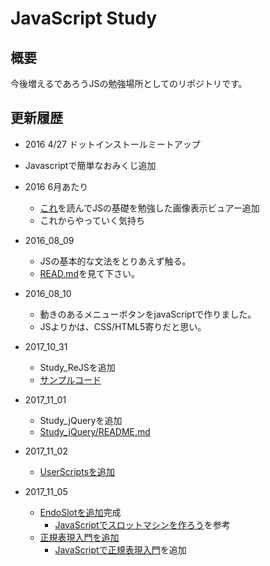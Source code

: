 
# JavaScript Study

## 概要
今後増えるであろうJSの勉強場所としてのリポジトリです。

## 更新履歴

- 2016 4/27 ドットインストールミートアップ
 - Javascriptで簡単なおみくじ追加

- 2016 6月あたり
  - [これ](https://www.amazon.co.jp/dp/4062578506/ref=pd_lpo_sbs_dp_ss_3?pf_rd_p=187205609&pf_rd_s=lpo-top-stripe&pf_rd_t=201&pf_rd_i=4274946614&pf_rd_m=AN1VRQENFRJN5&pf_rd_r=S742FGN5GJMJ5DR8FW76)を読んでJSの基礎を勉強した画像表示ビュアー追加
  - これからやっていく気持ち

- 2016_08_09
  - JSの基本的な文法をとりあえず触る。
  - [READ.md](https://github.com/Fendo181/JS_repos/tree/master/Study_origin)を見て下さい。

- 2016_08_10
  - 動きのあるメニューボタンをjavaScriptで作りました。
  - JSよりかは、CSS/HTML5寄りだと思い。

- 2017_10_31
  - Study_ReJSを追加
  - [サンプルコード](https://github.com/Fendo181/JavaScript_repos/tree/master/Study_ReJS)

- 2017_11_01
  - Study_jQueryを追加
  - [Study_jQuery/README.md](https://github.com/Fendo181/js_repos/tree/master/bacic/jQuery/basic)

- 2017_11_02
  - [UserScriptsを追加](https://github.com/Fendo181/js_repos/tree/master/UserScripts)

- 2017_11_05
  - [EndoSlotを追加](https://github.com/Fendo181/js_repos/tree/master/app/slot)完成
    - [JavaScriptでスロットマシンを作ろう](https://dotinstall.com/lessons/slot_js_v4)を参考
  - [正規表現入門を追加](https://github.com/Fendo181/js_repos/tree/master/bacic/RegExp)
    - [JavaScriptで正規表現入門](https://dotinstall.com/lessons/basic_regexp)を追加